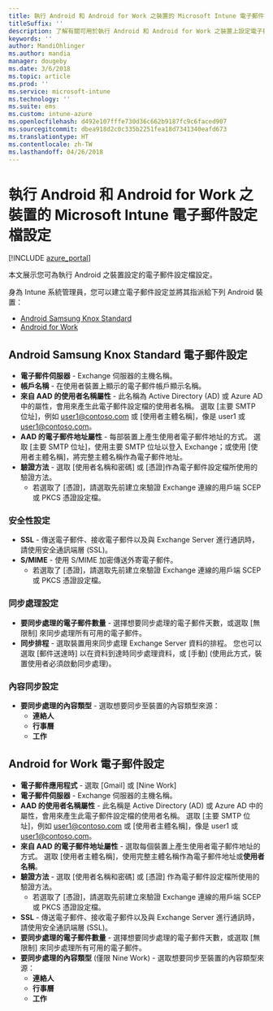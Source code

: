 ```yaml
---
title: 執行 Android 和 Android for Work 之裝置的 Microsoft Intune 電子郵件設定
titleSuffix: ''
description: 了解有關可用於執行 Android 和 Android for Work 之裝置上設定電子郵件的 Microsoft Intune 設定。
keywords: ''
author: MandiOhlinger
ms.author: mandia
manager: dougeby
ms.date: 3/6/2018
ms.topic: article
ms.prod: ''
ms.service: microsoft-intune
ms.technology: ''
ms.suite: ems
ms.custom: intune-azure
ms.openlocfilehash: d492e107fffe730d36c662b9187fc9c6faced907
ms.sourcegitcommit: dbea918d2c0c335b2251fea18d7341340eafd673
ms.translationtype: HT
ms.contentlocale: zh-TW
ms.lasthandoff: 04/26/2018
---
```

# <a name="email-profile-settings-in-microsoft-intune-for-devices-running-android-and-android-for-work"></a>執行 Android 和 Android for Work 之裝置的 Microsoft Intune 電子郵件設定檔設定

[!INCLUDE [azure_portal](./includes/azure_portal.md)]

本文展示您可為執行 Android 之裝置設定的電子郵件設定檔設定。

身為 Intune 系統管理員，您可以建立電子郵件設定並將其指派給下列 Android 裝置：
- [Android Samsung Knox Standard](#android-samsung-knox-standard-email-settings)
- [Android for Work](#android-for-work-email-settings)

## <a name="android-samsung-knox-standard-email-settings"></a>Android Samsung Knox Standard 電子郵件設定
- **電子郵件伺服器** - Exchange 伺服器的主機名稱。
- **帳戶名稱** - 在使用者裝置上顯示的電子郵件帳戶顯示名稱。
- **來自 AAD 的使用者名稱屬性** - 此名稱為 Active Directory (AD) 或 Azure AD 中的屬性，會用來產生此電子郵件設定檔的使用者名稱。 選取 [主要 SMTP 位址]，例如 user1@contoso.com 或 [使用者主體名稱]，像是 user1 或 user1@contoso.com。
- **AAD 的電子郵件地址屬性** - 每部裝置上產生使用者電子郵件地址的方式。 選取 [主要 SMTP 位址]，使用主要 SMTP 位址以登入 Exchange；或使用 [使用者主體名稱]，將完整主體名稱作為電子郵件地址。
- **驗證方法** - 選取 [使用者名稱和密碼] 或 [憑證]作為電子郵件設定檔所使用的驗證方法。
    - 若選取了 [憑證]，請選取先前建立來驗證 Exchange 連線的用戶端 SCEP 或 PKCS 憑證設定檔。

### <a name="security-settings"></a>安全性設定

- **SSL** - 傳送電子郵件、接收電子郵件以及與 Exchange Server 進行通訊時，請使用安全通訊端層 (SSL)。
- **S/MIME** - 使用 S/MIME 加密傳送外寄電子郵件。
    - 若選取了 [憑證]，請選取先前建立來驗證 Exchange 連線的用戶端 SCEP 或 PKCS 憑證設定檔。

### <a name="synchronization-settings"></a>同步處理設定

- **要同步處理的電子郵件數量** - 選擇想要同步處理的電子郵件天數，或選取 [無限制] 來同步處理所有可用的電子郵件。
- **同步排程** - 選取裝置用來同步處理 Exchange Server 資料的排程。 您也可以選取 [郵件送達時] 以在資料到達時同步處理資料，或 [手動] (使用此方式，裝置使用者必須啟動同步處理)。

### <a name="content-sync-settings"></a>內容同步設定

- **要同步處理的內容類型** - 選取想要同步至裝置的內容類型來源：
    - **連絡人**
    - **行事曆**
    - **工作**

## <a name="android-for-work-email-settings"></a>Android for Work 電子郵件設定

- **電子郵件應用程式** - 選取 [Gmail] 或 [Nine Work]
- **電子郵件伺服器** - Exchange 伺服器的主機名稱。
- **AAD 的使用者名稱屬性** - 此名稱是 Active Directory (AD) 或 Azure AD 中的屬性，會用來產生此電子郵件設定檔的使用者名稱。 選取 [主要 SMTP 位址]，例如 user1@contoso.com 或 [使用者主體名稱]，像是 user1 或 user1@contoso.com。
- **來自 AAD 的電子郵件地址屬性** - 選取每個裝置上產生使用者電子郵件地址的方式。 選取 [使用者主體名稱]，使用完整主體名稱作為電子郵件地址或**使用者名稱**。
- **驗證方法** - 選取 [使用者名稱和密碼] 或 [憑證] 作為電子郵件設定檔所使用的驗證方法。
    - 若選取了 [憑證]，請選取先前建立來驗證 Exchange 連線的用戶端 SCEP 或 PKCS 憑證設定檔。
- **SSL** - 傳送電子郵件、接收電子郵件以及與 Exchange Server 進行通訊時，請使用安全通訊端層 (SSL)。
- **要同步處理的電子郵件數量** - 選擇想要同步處理的電子郵件天數，或選取 [無限制] 來同步處理所有可用的電子郵件。
- **要同步處理的內容類型** (僅限 Nine Work) - 選取想要同步至裝置的內容類型來源：
    - **連絡人**
    - **行事曆**
    - **工作**
